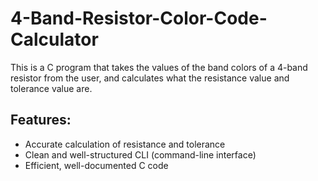 # 4-Band-Resistor-Color-Code-Calculator
This is a C program that takes the values of the band colors of a 4-band resistor from the user, and calculates what the resistance value and tolerance value are.

## Features:
- Accurate calculation of resistance and tolerance
- Clean and well-structured CLI (command-line interface)
- Efficient, well-documented C code
